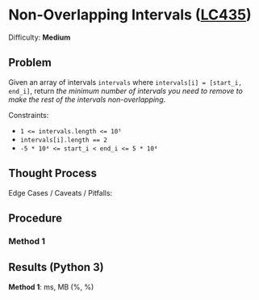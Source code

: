 # Non-Overlapping Intervals ([LC435](https://leetcode.com/problems/non-overlapping-intervals/))
Difficulty: **Medium**

## Problem

Given an array of intervals `intervals` where `intervals[i] = [start_i, end_i]`, return *the minimum number of intervals you need to remove to make the rest of the intervals non-overlapping*.

Constraints:
- `1 <= intervals.length <= 10⁵`
- `intervals[i].length == 2`
- `-5 * 10⁴ <= start_i < end_i <= 5 * 10⁴`

## Thought Process

Edge Cases / Caveats / Pitfalls:

## Procedure

### Method 1

## Results (Python 3)

**Method 1**:  ms, MB (%, %)

